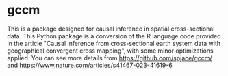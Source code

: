 # gccm
This is a package designed for causal inference in spatial cross-sectional data.
This Python package is a conversion of the R language code provided in the article "Causal inference from cross-sectional earth system data with geographical convergent cross mapping", with some minor optimizations applied.
You can see more details from https://github.com/spjace/gccm/ and https://www.nature.com/articles/s41467-023-41619-6